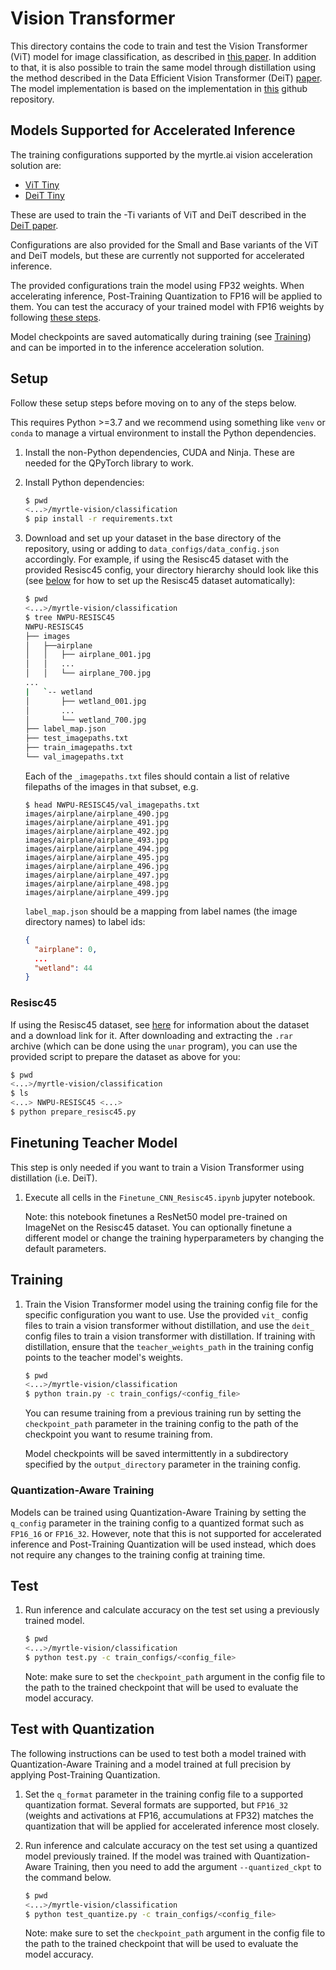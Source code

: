 # Vision Transformer

This directory contains the code to train and test the Vision Transformer (ViT) model
for image classification, as described in [this
paper](https://arxiv.org/pdf/2010.11929v1.pdf). In addition to that, it is also
possible to train the same model through distillation using the method
described in the Data Efficient Vision Transformer (DeiT)
[paper](https://arxiv.org/pdf/2012.12877v1.pdf). The model implementation is
based on the implementation in
[this](https://github.com/lucidrains/vit-pytorch) github repository.

## Models Supported for Accelerated Inference

The training configurations supported by the myrtle.ai vision acceleration
solution are:

- [ViT Tiny](train_configs/vit_tiny.json)
- [DeiT Tiny](train_configs/deit_tiny.json)

These are used to train the -Ti variants of ViT and DeiT described in the [DeiT
paper](https://arxiv.org/pdf/2012.12877v1.pdf).

Configurations are also provided for the Small and Base variants of the ViT and
DeiT models, but these are currently not supported for accelerated inference.

The provided configurations train the model using FP32 weights. When
accelerating inference, Post-Training Quantization to FP16 will be applied to
them. You can test the accuracy of your trained model with FP16 weights by
following [these steps](#test-with-quantization).

Model checkpoints are saved automatically during training (see
[Training](#training)) and can be imported in to the inference acceleration
solution.

## Setup

Follow these setup steps before moving on to any of the steps below.

This requires Python >=3.7 and we recommend using something like `venv` or
`conda` to manage a virtual environment to install the Python dependencies.

1. Install the non-Python dependencies, CUDA and Ninja. These are needed for the
   QPyTorch library to work.
2. Install Python dependencies:
   ```bash
   $ pwd
   <...>/myrtle-vision/classification
   $ pip install -r requirements.txt
   ```
3. Download and set up your dataset in the base directory of the repository,
   using or adding to `data_configs/data_config.json` accordingly. For example,
   if using the Resisc45 dataset with the provided Resisc45 config, your
   directory hierarchy should look like this (see [below](#Resisc45) for how to
   set up the Resisc45 dataset automatically):
   ```bash
   $ pwd
   <...>/myrtle-vision/classification
   $ tree NWPU-RESISC45
   NWPU-RESISC45
   ├── images
   │   ├──airplane
   │   │   ├── airplane_001.jpg
   │   │   ...
   │   │   └── airplane_700.jpg
   ...
   |   `-- wetland
   │       ├── wetland_001.jpg
   │       ...
   │       └── wetland_700.jpg
   ├── label_map.json
   ├── test_imagepaths.txt
   ├── train_imagepaths.txt
   └── val_imagepaths.txt
   ```

   Each of the `_imagepaths.txt` files should contain a list of relative
   filepaths of the images in that subset, e.g.

   ```
   $ head NWPU-RESISC45/val_imagepaths.txt
   images/airplane/airplane_490.jpg
   images/airplane/airplane_491.jpg
   images/airplane/airplane_492.jpg
   images/airplane/airplane_493.jpg
   images/airplane/airplane_494.jpg
   images/airplane/airplane_495.jpg
   images/airplane/airplane_496.jpg
   images/airplane/airplane_497.jpg
   images/airplane/airplane_498.jpg
   images/airplane/airplane_499.jpg
   ```

   `label_map.json` should be a mapping from label names (the image directory
   names) to label ids:
   ```json
   {
     "airplane": 0,
     ...
     "wetland": 44
   }
   ```

### Resisc45
   If using the Resisc45 dataset, see
   [here](https://www.tensorflow.org/datasets/catalog/resisc45) for information
   about the dataset and a download link for it. After downloading and
   extracting the `.rar` archive (which can be done using the `unar` program),
   you can use the provided script to prepare the dataset as above for you:

   ```bash
   $ pwd
   <...>/myrtle-vision/classification
   $ ls
   <...> NWPU-RESISC45 <...>
   $ python prepare_resisc45.py
   ```


## Finetuning Teacher Model
   This step is only needed if you want to train a Vision Transformer using
   distillation (i.e. DeiT).

1. Execute all cells in the `Finetune_CNN_Resisc45.ipynb` jupyter notebook.

   Note: this notebook finetunes a ResNet50 model pre-trained on ImageNet on
   the Resisc45 dataset. You can optionally finetune a different model or
   change the training hyperparameters by changing the default parameters.

## Training
1. Train the Vision Transformer model using the training config file for the
   specific configuration you want to use. Use the provided `vit_` config files
   to train a vision transformer without distillation, and use the `deit_`
   config files to train a vision transformer with distillation. If training
   with distillation, ensure that the `teacher_weights_path` in the training
   config points to the teacher model's weights.
   ```bash
   $ pwd
   <...>/myrtle-vision/classification
   $ python train.py -c train_configs/<config_file>
   ```

   You can resume training from a previous training run by setting the
   `checkpoint_path` parameter in the training config to the path of the
   checkpoint you want to resume training from.

   Model checkpoints will be saved intermittently in a subdirectory specified by
   the `output_directory` parameter in the training config.

### Quantization-Aware Training
Models can be trained using Quantization-Aware Training by setting the
`q_config` parameter in the training config to a quantized format such as
`FP16_16` or `FP16_32`. However, note that this is not supported for accelerated
inference and Post-Training Quantization will be used instead, which does not
require any changes to the training config at training time.

## Test
1. Run inference and calculate accuracy on the test set using a previously
   trained model.
   ```bash
   $ pwd
   <...>/myrtle-vision/classification
   $ python test.py -c train_configs/<config_file>
   ```

   Note: make sure to set the `checkpoint_path` argument in the config file to
   the path to the trained checkpoint that will be used to evaluate the model
   accuracy.

## Test with Quantization
The following instructions can be used to test both a model trained with
Quantization-Aware Training and a model trained at full precision by applying
Post-Training Quantization.

1. Set the `q_format` parameter in the training config file to a supported
   quantization format. Several formats are supported, but `FP16_32` (weights
   and activations at FP16, accumulations at FP32) matches the quantization
   that will be applied for accelerated inference most closely.
2. Run inference and calculate accuracy on the test set using a quantized model
   previously trained. If the model was trained with Quantization-Aware
   Training, then you need to add the argument `--quantized_ckpt` to the
   command below.
   ```bash
   $ pwd
   <...>/myrtle-vision/classification
   $ python test_quantize.py -c train_configs/<config_file>
   ```

   Note: make sure to set the `checkpoint_path` argument in the config file to
   the path to the trained checkpoint that will be used to evaluate the model
   accuracy.
